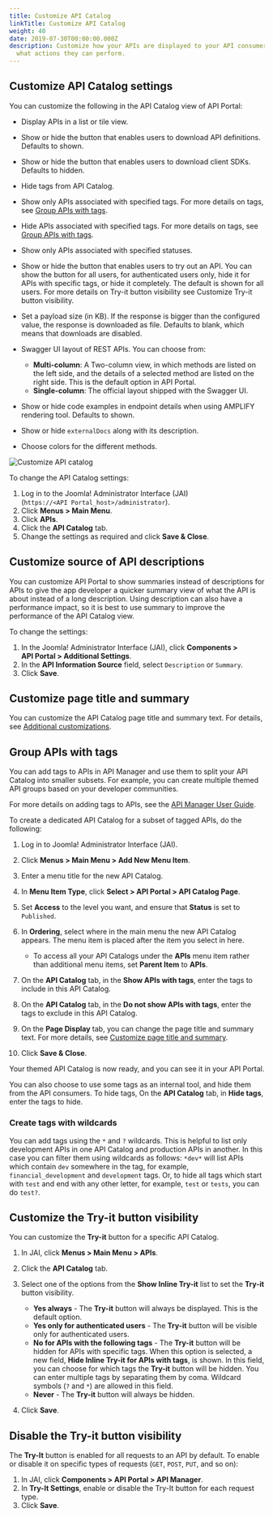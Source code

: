 ```yaml
---
title: Customize API Catalog
linkTitle: Customize API Catalog
weight: 40
date: 2019-07-30T00:00:00.000Z
description: Customize how your APIs are displayed to your API consumers and
  what actions they can perform.
---
```

## Customize API Catalog settings

You can customize the following in the API Catalog view of API Portal:

* Display APIs in a list or tile view.
* Show or hide the button that enables users to download API definitions. Defaults to shown.
* Show or hide the button that enables users to download client SDKs. Defaults to hidden.
* Hide tags from API Catalog.
* Show only APIs associated with specified tags. For more details on tags, see [Group APIs with tags](#group-apis-with-tags).
* Hide APIs associated with specified tags. For more details on tags, see [Group APIs with tags](#group-apis-with-tags).
* Show only APIs associated with specified statuses.
* Show or hide the button that enables users to try out an API. You can show the button for all users, for authenticated users only, hide it for APIs with specific tags, or hide it completely. The default is shown for all users. For more details on Try-it button visibility see Customize Try-it button visibility.
* Set a payload size (in KB). If the response is bigger than the configured value, the response is downloaded as file. Defaults to blank, which means that downloads are disabled.
* Swagger UI layout of REST APIs. You can choose from:

    * **Multi-column**: A Two-column view, in which methods are listed on the left side, and the details of a selected method are listed on the right side. This is the default option in API Portal.
    * **Single-column**: The official layout shipped with the Swagger UI.
* Show or hide code examples in endpoint details when using AMPLIFY rendering tool. Defaults to shown.
* Show or hide `externalDocs` along with its description.
* Choose colors for the different methods.

![Customize API catalog](/Images/APIPortal/api-catalog.png)

To change the API Catalog settings:

1. Log in to the Joomla! Administrator Interface (JAI) (`https://<API Portal_host>/administrator`).
2. Click **Menus > Main Menu**.
3. Click **APIs**.
4. Click the **API Catalog** tab.
5. Change the settings as required and click **Save & Close**.

## Customize source of API descriptions

You can customize API Portal to show summaries instead of descriptions for APIs to give the app developer a quicker summary view of what the API is about instead of a long description. Using description can also have a performance impact, so it is best to use summary to improve the performance of the API Catalog view.

To change the settings:

1. In the Joomla! Administrator Interface (JAI), click **Components > API Portal > Additional Settings**.
2. In the **API Information Source** field, select `Description` or `Summary`.
3. Click **Save**.

## Customize page title and summary

You can customize the API Catalog page title and summary text. For details, see [Additional customizations](/docs/apim_administration/apiportal_admin/customize_page_content/#customize-page-title-and-summary).

## Group APIs with tags

You can add tags to APIs in API Manager and use them to split your API Catalog into smaller subsets. For example, you can create multiple themed API groups based on your developer communities.

For more details on adding tags to APIs, see the [API Manager User Guide](/docs/apim_administration/apimgr_admin/).

To create a dedicated API Catalog for a subset of tagged APIs, do the following:

1. Log in to Joomla! Administrator Interface (JAI).
2. Click **Menus > Main Menu > Add New Menu Item**.
3. Enter a menu title for the new API Catalog.
4. In **Menu Item Type**, click **Select > API Portal > API Catalog Page**.
5. Set **Access** to the level you want, and ensure that **Status** is set to `Published`.
6. In **Ordering**, select where in the main menu the new API Catalog appears. The menu item is placed after the item you select in here.

   * To access all your API Catalogs under the **APIs** menu item rather than additional menu items, set **Parent Item** to **APIs**.
7. On the **API Catalog** tab, in the **Show APIs with tags**, enter the tags to include in this API Catalog.
8. On the **API Catalog** tab, in the **Do not show APIs with tags**, enter the tags to exclude in this API Catalog.
9. On the **Page Display** tab, you can change the page title and summary text. For more details, see [Customize page title and summary](/docs/apim_administration/apiportal_admin/customize_page_content/#customize-page-title-and-summary).
10. Click **Save & Close**.

Your themed API Catalog is now ready, and you can see it in your API Portal.

You can also choose to use some tags as an internal tool, and hide them from the API consumers. To hide tags, On the **API Catalog** tab, in **Hide tags**, enter the tags to hide.

### Create tags with wildcards

You can add tags using the `*` and `?` wildcards. This is helpful to list only development APIs in one API Catalog and production APIs in another. In this case you can filter them using wildcards as follows: `*dev*` will list APIs which contain `dev` somewhere in the tag, for example, `financial_development` and `development` tags. Or, to hide all tags which start with `test` and end with any other letter, for example, `test` or `tests`, you can do `test?`.

## Customize the Try-it button visibility

You can customize the **Try-it** button for a specific API Catalog.

1. In JAI, click **Menus > Main Menu > APIs**.
2. Click the **API Catalog** tab.
3. Select one of the options from the **Show Inline Try-it** list to set the **Try-it** button visibility.

   * **Yes always** - The **Try-it** button will always be displayed. This is the default option.
   * **Yes only for authenticated users** - The **Try-it** button will be visible only for authenticated users.
   * **No for APIs with the following tags** - The **Try-it** button will be hidden for APIs with specific tags. When this option is selected, a new field, **Hide Inline Try-it for APIs with tags**, is shown. In this field, you can choose for which tags the **Try-it** button will be hidden. You can enter multiple tags by separating them by coma. Wildcard symbols (`?` and `*`) are allowed in this field.
   * **Never** - The **Try-it**  button will always be hidden.
4. Click **Save**.

## Disable the Try-it button visibility

The **Try-It** button is enabled for all requests to an API by default. To enable or disable it on specific types of requests (`GET`, `POST`, `PUT`, and so on):

1. In JAI, click **Components > API Portal > API Manager**.
2. In **Try-It Settings**, enable or disable the Try-It button for each request type.
3. Click **Save**.